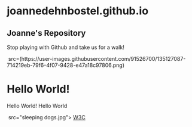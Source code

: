 # joannedehnbostel.github.io
<!DOCTYPE html>
<body>
<h2 title="Header">Joanne's Repository</h2>
<p title="More of the same">Stop playing with Github and take us for a walk!</p>
<img> src=(https://user-images.githubusercontent.com/91526700/135127087-714219eb-79f6-4f07-9428-e47a18c97806.png) </img> 
</body>
</html>


<h1> Hello World! </h1>
<p> Hello World! Hello World <p>
<img> src="sleeping dogs.jpg">
<a href="https://www.nationalgeographic.com/animals/mammals/facts/domestic-dog/">W3C</a>

